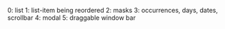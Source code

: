 0: list
1: list-item being reordered
2: masks
3: occurrences, days, dates, scrollbar
4: modal
5: draggable window bar